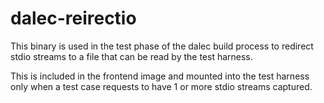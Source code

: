 # dalec-reirectio

This binary is used in the test phase of the dalec build process to redirect
stdio streams to a file that can be read by the test harness.

This is included in the frontend image and mounted into the test harness only when
a test case requests to have 1 or more stdio streams captured.